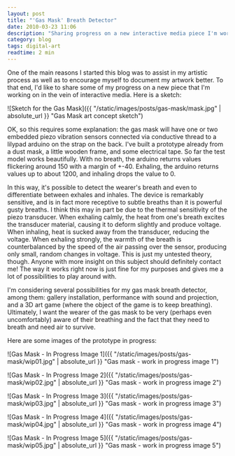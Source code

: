 ```yaml
---
layout: post
title: "'Gas Mask' Breath Detector"
date: 2010-03-23 11:06
description: "Sharing progress on a new interactive media piece I'm working on."
category: blog
tags: digital-art
readtime: 2 min
---
```


One of the main reasons I started this blog was to assist in my artistic process as well as to encourage myself to document my artwork better. To that end, I'd like to share some of my progress on a new piece that I'm working on in the vein of interactive media. Here is a sketch:

![Sketch for the Gas Mask]({{ "/static/images/posts/gas-mask/mask.jpg" | absolute_url }} "Gas Mask art concept sketch")

OK, so this requires some explanation: the gas mask will have one or two embedded piezo vibration sensors connected via conductive thread to a lilypad arduino on the strap on the back. I've built a prototype already from a dust mask, a little wooden frame, and some electrical tape. So far the test model works beautifully. With no breath, the arduino returns values flickering around 150 with a margin of +-40. Exhaling, the arduino returns values up to about 1200, and inhaling drops the value to 0.

In this way, it's possible to detect the wearer's breath and even to differentiate between exhales and inhales. The device is remarkably sensitive, and is in fact more receptive to subtle breaths than it is powerful gusty breaths. I think this may in part be due to the thermal sensitivity of the piezo transducer. When exhaling calmly, the heat from one's breath excites the transducer material, causing it to deform slightly and produce voltage. When inhaling, heat is sucked away from the transducer, reducing the voltage. When exhaling strongly, the warmth of the breath is counterbalanced by the speed of the air passing over the sensor, producing only small, random changes in voltage. This is just my untested theory, though. Anyone with more insight on this subject should definitely contact me! The way it works right now is just fine for my purposes and gives me a lot of possibilities to play around with.

I'm considering several possibilities for my gas mask breath detector, among them: gallery installation, performance with sound and projection, and a 3D art game (where the object of the game is to keep breathing). Ultimately, I want the wearer of the gas mask to be very (perhaps even uncomfortably) aware of their breathing and the fact that they need to breath and need air to survive.

Here are some images of the prototype in progress:

![Gas Mask - In Progress Image 1]({{ "/static/images/posts/gas-mask/wip01.jpg" | absolute_url }} "Gas mask - work in progress image 1")

![Gas Mask - In Progress Image 2]({{ "/static/images/posts/gas-mask/wip02.jpg" | absolute_url }} "Gas mask - work in progress image 2")

![Gas Mask - In Progress Image 3]({{ "/static/images/posts/gas-mask/wip03.jpg" | absolute_url }} "Gas mask - work in progress image 3")

![Gas Mask - In Progress Image 4]({{ "/static/images/posts/gas-mask/wip04.jpg" | absolute_url }} "Gas mask - work in progress image 4")

![Gas Mask - In Progress Image 5]({{ "/static/images/posts/gas-mask/wip05.jpg" | absolute_url }} "Gas mask - work in progress image 5")
